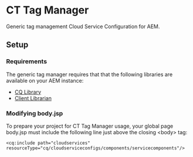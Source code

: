 
# CT Tag Manager
Generic tag management Cloud Service Configuration for AEM.

## Setup

### Requirements
The generic tag manager requires that that the following libraries are available on your AEM instance:

* [CQ Library](https://github.com/Citytechinc/cq-library)
* [Client Librarian](https://github.com/Citytechinc/client-librarian)

### Modifying body.jsp
To prepare your project for CT Tag Manager usage, your global page body.jsp must include the following line just above
the closing &lt;body&gt; tag:

    <cq:include path="cloudservices" resourceType="cq/cloudserviceconfigs/components/servicecomponents"/>

